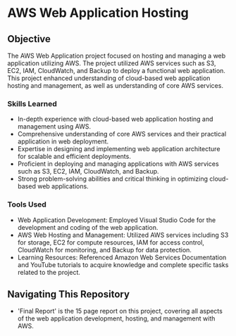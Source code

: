 # AWS Web Application Hosting

## Objective

The AWS Web Application project focused on hosting and managing a web application utilizing AWS. The project utilized AWS services such as S3, EC2, IAM, CloudWatch, and Backup to deploy a functional web application.
This project enhanced understanding of cloud-based web application hosting and management, as well as understanding of core AWS services.

### Skills Learned

- In-depth experience with cloud-based web application hosting and management using AWS.
- Comprehensive understanding of core AWS services and their practical application in web deployment.
- Expertise in designing and implementing web application architecture for scalable and efficient deployments.
- Proficient in deploying and managing applications with AWS services such as S3, EC2, IAM, CloudWatch, and Backup.
- Strong problem-solving abilities and critical thinking in optimizing cloud-based web applications.

### Tools Used

- Web Application Development: Employed Visual Studio Code for the development and coding of the web application.
- AWS Web Hosting and Management: Utilized AWS services including S3 for storage, EC2 for compute resources, IAM for access control, CloudWatch for monitoring, and Backup for data protection.
- Learning Resources: Referenced Amazon Web Services Documentation and YouTube tutorials to acquire knowledge and complete specific tasks related to the project.

## Navigating This Repository

- 'Final Report' is the 15 page report on this project, covering all aspects of the web application development, hosting, and management with AWS. 
